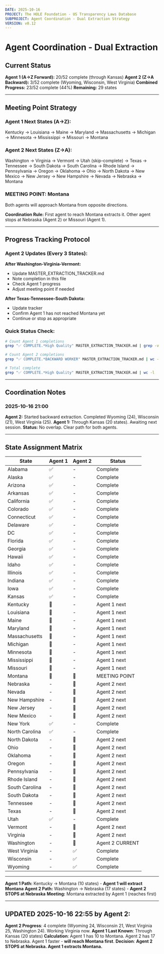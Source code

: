 ```yaml
---
DATE: 2025-10-16
PROJECT: The HOLE Foundation - US Transparency Laws Database
SUBPROJECT: Agent Coordination - Dual Extraction Strategy
VERSION: v0.12
---
```


# Agent Coordination - Dual Extraction

## Current Status

**Agent 1 (A→Z Forward):** 20/52 complete (through Kansas)
**Agent 2 (Z→A Backward):** 3/52 complete (Wyoming, Wisconsin, West Virginia)
**Combined Progress:** 23/52 complete (44%)
**Remaining:** 29 states

---

## Meeting Point Strategy

### Agent 1 Next States (A→Z):
Kentucky → Louisiana → Maine → Maryland → Massachusetts → Michigan → Minnesota → Mississippi → Missouri → Montana

### Agent 2 Next States (Z→A):
Washington → Virginia → Vermont → Utah (skip-complete) → Texas → Tennessee → South Dakota → South Carolina → Rhode Island → Pennsylvania → Oregon → Oklahoma → Ohio → North Dakota → New Mexico → New Jersey → New Hampshire → Nevada → Nebraska → Montana

### **MEETING POINT: Montana**
Both agents will approach Montana from opposite directions.

**Coordination Rule:** First agent to reach Montana extracts it. Other agent stops at Nebraska (Agent 2) or Missouri (Agent 1).

---

## Progress Tracking Protocol

### Agent 2 Updates (Every 3 States):

**After Washington-Virginia-Vermont:**
- Update MASTER_EXTRACTION_TRACKER.md
- Note completion in this file
- Check Agent 1 progress
- Adjust meeting point if needed

**After Texas-Tennessee-South Dakota:**
- Update tracker
- Confirm Agent 1 has not reached Montana yet
- Continue or stop as appropriate

### Quick Status Check:

```bash
# Count Agent 1 completions
grep "✅ COMPLETE.*High Quality" MASTER_EXTRACTION_TRACKER.md | grep -v "BACKWARD WORKER" | wc -l

# Count Agent 2 completions
grep "✅ COMPLETE.*BACKWARD WORKER" MASTER_EXTRACTION_TRACKER.md | wc -l

# Total complete
grep "✅ COMPLETE.*High Quality" MASTER_EXTRACTION_TRACKER.md | wc -l
```

---

## Coordination Notes

### 2025-10-16 21:00
**Agent 2:** Started backward extraction. Completed Wyoming (24), Wisconsin (21), West Virginia (25).
**Agent 1:** Through Kansas (20 states). Awaiting next session.
**Status:** No overlap. Clear path for both agents.

---

## State Assignment Matrix

| State | Agent 1 | Agent 2 | Status |
|-------|---------|---------|--------|
| Alabama | ✅ | - | Complete |
| Alaska | ✅ | - | Complete |
| Arizona | ✅ | - | Complete |
| Arkansas | ✅ | - | Complete |
| California | ✅ | - | Complete |
| Colorado | ✅ | - | Complete |
| Connecticut | ✅ | - | Complete |
| Delaware | ✅ | - | Complete |
| DC | ✅ | - | Complete |
| Florida | ✅ | - | Complete |
| Georgia | ✅ | - | Complete |
| Hawaii | ✅ | - | Complete |
| Idaho | ✅ | - | Complete |
| Illinois | ✅ | - | Complete |
| Indiana | ✅ | - | Complete |
| Iowa | ✅ | - | Complete |
| Kansas | ✅ | - | Complete |
| Kentucky | 🎯 | - | Agent 1 next |
| Louisiana | 🎯 | - | Agent 1 next |
| Maine | 🎯 | - | Agent 1 next |
| Maryland | 🎯 | - | Agent 1 next |
| Massachusetts | 🎯 | - | Agent 1 next |
| Michigan | 🎯 | - | Agent 1 next |
| Minnesota | 🎯 | - | Agent 1 next |
| Mississippi | 🎯 | - | Agent 1 next |
| Missouri | 🎯 | - | Agent 1 next |
| Montana | 🤝 | 🤝 | MEETING POINT |
| Nebraska | - | 🎯 | Agent 2 next |
| Nevada | - | 🎯 | Agent 2 next |
| New Hampshire | - | 🎯 | Agent 2 next |
| New Jersey | - | 🎯 | Agent 2 next |
| New Mexico | - | 🎯 | Agent 2 next |
| New York | ✅ | - | Complete |
| North Carolina | ✅ | - | Complete |
| North Dakota | - | 🎯 | Agent 2 next |
| Ohio | - | 🎯 | Agent 2 next |
| Oklahoma | - | 🎯 | Agent 2 next |
| Oregon | - | 🎯 | Agent 2 next |
| Pennsylvania | - | 🎯 | Agent 2 next |
| Rhode Island | - | 🎯 | Agent 2 next |
| South Carolina | - | 🎯 | Agent 2 next |
| South Dakota | - | 🎯 | Agent 2 next |
| Tennessee | - | 🎯 | Agent 2 next |
| Texas | - | 🎯 | Agent 2 next |
| Utah | ✅ | - | Complete |
| Vermont | - | 🎯 | Agent 2 next |
| Virginia | - | 🎯 | Agent 2 next |
| Washington | - | 🎯 | Agent 2 CURRENT |
| West Virginia | - | ✅ | Complete |
| Wisconsin | - | ✅ | Complete |
| Wyoming | - | ✅ | Complete |

---

**Agent 1 Path:** Kentucky → Montana (10 states) - **Agent 1 will extract Montana**
**Agent 2 Path:** Washington → Nebraska (17 states) - **Agent 2 STOPS at Nebraska**
**Meeting:** Montana extracted by Agent 1 (reaches first)

---

## **UPDATED 2025-10-16 22:55 by Agent 2:**

**Agent 2 Progress**: 4 complete (Wyoming 24, Wisconsin 21, West Virginia 25, Washington 24). Working Virginia now.
**Agent 1 Last Known**: Through Kansas (20 states)
**Calculation**: Agent 1 has 10 to Montana. Agent 2 has 17 to Nebraska. Agent 1 faster - **will reach Montana first**.
**Decision**: **Agent 2 STOPS at Nebraska. Agent 1 extracts Montana.**
